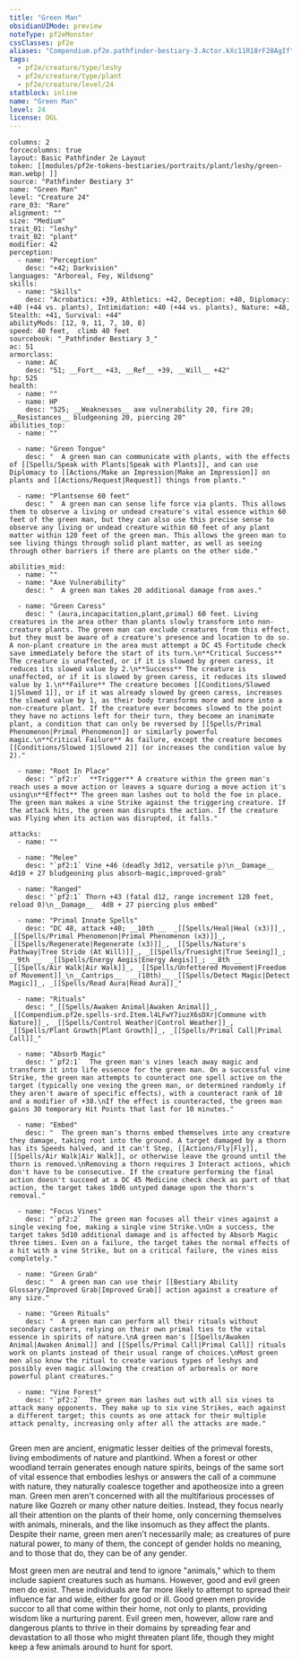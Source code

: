 ```yaml
---
title: "Green Man"
obsidianUIMode: preview
noteType: pf2eMonster
cssClasses: pf2e
aliases: "Compendium.pf2e.pathfinder-bestiary-3.Actor.kXc11R18rF28AgIf" 
tags:
  - pf2e/creature/type/leshy
  - pf2e/creature/type/plant
  - pf2e/creature/level/24
statblock: inline
name: "Green Man"
level: 24
license: OGL
---
```


```statblock
columns: 2
forcecolumns: true
layout: Basic Pathfinder 2e Layout
token: [[modules/pf2e-tokens-bestiaries/portraits/plant/leshy/green-man.webp| ]]
source: "Pathfinder Bestiary 3"
name: "Green Man"
level: "Creature 24"
rare_03: "Rare"
alignment: ""
size: "Medium"
trait_01: "leshy"
trait_02: "plant"
modifier: 42
perception:
  - name: "Perception"
    desc: "+42; Darkvision"
languages: "Arboreal, Fey, Wildsong"
skills:
  - name: "Skills"
    desc: "Acrobatics: +39, Athletics: +42, Deception: +40, Diplomacy: +40 (+44 vs. plants), Intimidation: +40 (+44 vs. plants), Nature: +48, Stealth: +41, Survival: +44"
abilityMods: [12, 9, 11, 7, 10, 8]
speed: 40 feet,  climb 40 feet
sourcebook: "_Pathfinder Bestiary 3_"
ac: 51
armorclass:
  - name: AC
    desc: "51; __Fort__ +43, __Ref__ +39, __Will__ +42"
hp: 525
health:
  - name: ""
  - name: HP
    desc: "525; __Weaknesses__ axe vulnerability 20, fire 20; __Resistances__ bludgeoning 20, piercing 20"
abilities_top:
  - name: ""

  - name: "Green Tongue"
    desc: "  A green man can communicate with plants, with the effects of [[Spells/Speak with Plants|Speak with Plants]], and can use Diplomacy to [[Actions/Make an Impression|Make an Impression]] on plants and [[Actions/Request|Request]] things from plants."

  - name: "Plantsense 60 feet"
    desc: "  A green man can sense life force via plants. This allows them to observe a living or undead creature's vital essence within 60 feet of the green man, but they can also use this precise sense to observe any living or undead creature within 60 feet of any plant matter within 120 feet of the green man. This allows the green man to see living things through solid plant matter, as well as seeing through other barriers if there are plants on the other side."

abilities_mid:
  - name: ""
  - name: "Axe Vulnerability"
    desc: "  A green man takes 20 additional damage from axes."

  - name: "Green Caress"
    desc: " (aura,incapacitation,plant,primal) 60 feet. Living creatures in the area other than plants slowly transform into non-creature plants. The green man can exclude creatures from this effect, but they must be aware of a creature's presence and location to do so. A non-plant creature in the area must attempt a DC 45 Fortitude check save immediately before the start of its turn.\n**Critical Success** The creature is unaffected, or if it is slowed by green caress, it reduces its slowed value by 2.\n**Success** The creature is unaffected, or if it is slowed by green caress, it reduces its slowed value by 1.\n**Failure** The creature becomes [[Conditions/Slowed 1|Slowed 1]], or if it was already slowed by green caress, increases the slowed value by 1, as their body transforms more and more into a non-creature plant. If the creature ever becomes slowed to the point they have no actions left for their turn, they become an inanimate plant, a condition that can only be reversed by [[Spells/Primal Phenomenon|Primal Phenomenon]] or similarly powerful magic.\n**Critical Failure** As failure, except the creature becomes [[Conditions/Slowed 1|Slowed 2]] (or increases the condition value by 2)."

  - name: "Root In Place"
    desc: "`pf2:r`  **Trigger** A creature within the green man's reach uses a move action or leaves a square during a move action it's using\n**Effect** The green man lashes out to hold the foe in place. The green man makes a vine Strike against the triggering creature. If the attack hits, the green man disrupts the action. If the creature was Flying when its action was disrupted, it falls."

attacks:
  - name: ""

  - name: "Melee"
    desc: "`pf2:1` Vine +46 (deadly 3d12, versatile p)\n__Damage__  4d10 + 27 bludgeoning plus absorb-magic,improved-grab"

  - name: "Ranged"
    desc: "`pf2:1` Thorn +43 (fatal d12, range increment 120 feet, reload 0)\n__Damage__  4d8 + 27 piercing plus embed"

  - name: "Primal Innate Spells"
    desc: "DC 48, attack +40; __10th __  _[[Spells/Heal|Heal (x3)]]_, _[[Spells/Primal Phenomenon|Primal Phenomenon (x3)]]_, _[[Spells/Regenerate|Regenerate (x3)]]_, _[[Spells/Nature's Pathway|Tree Stride (At Will)]]_, _[[Spells/Truesight|True Seeing]]_; __9th __  _[[Spells/Energy Aegis|Energy Aegis]]_; __8th __  _[[Spells/Air Walk|Air Walk]]_, _[[Spells/Unfettered Movement|Freedom of Movement]]_\n__Cantrips__  __(10th)__ _[[Spells/Detect Magic|Detect Magic]]_, _[[Spells/Read Aura|Read Aura]]_"

  - name: "Rituals"
    desc: "_[[Spells/Awaken Animal|Awaken Animal]]_, _[[Compendium.pf2e.spells-srd.Item.l4LFwY7iuzX6sDXr|Commune with Nature]]_, _[[Spells/Control Weather|Control Weather]]_, _[[Spells/Plant Growth|Plant Growth]]_, _[[Spells/Primal Call|Primal Call]]_"

  - name: "Absorb Magic"
    desc: "`pf2:1`  The green man's vines leach away magic and transform it into life essence for the green man. On a successful vine Strike, the green man attempts to counteract one spell active on the target (typically one vexing the green man, or determined randomly if they aren't aware of specific effects), with a counteract rank of 10 and a modifier of +38.\nIf the effect is counteracted, the green man gains 30 temporary Hit Points that last for 10 minutes."

  - name: "Embed"
    desc: "  The green man's thorns embed themselves into any creature they damage, taking root into the ground. A target damaged by a thorn has its Speeds halved, and it can't Step, [[Actions/Fly|Fly]], [[Spells/Air Walk|Air Walk]], or otherwise leave the ground until the thorn is removed.\nRemoving a thorn requires 3 Interact actions, which don't have to be consecutive. If the creature performing the final action doesn't succeed at a DC 45 Medicine check check as part of that action, the target takes 10d6 untyped damage upon the thorn's removal."

  - name: "Focus Vines"
    desc: "`pf2:2`  The green man focuses all their vines against a single vexing foe, making a single vine Strike.\nOn a success, the target takes 5d10 additional damage and is affected by Absorb Magic three times. Even on a failure, the target takes the normal effects of a hit with a vine Strike, but on a critical failure, the vines miss completely."

  - name: "Green Grab"
    desc: "  A green man can use their [[Bestiary Ability Glossary/Improved Grab|Improved Grab]] action against a creature of any size."

  - name: "Green Rituals"
    desc: "  A green man can perform all their rituals without secondary casters, relying on their own primal ties to the vital essence in spirits of nature.\nA green man's [[Spells/Awaken Animal|Awaken Animal]] and [[Spells/Primal Call|Primal Call]] rituals work on plants instead of their usual range of choices.\nMost green men also know the ritual to create various types of leshys and possibly even magic allowing the creation of arboreals or more powerful plant creatures."

  - name: "Vine Forest"
    desc: "`pf2:2`  The green man lashes out with all six vines to attack many opponents. They make up to six vine Strikes, each against a different target; this counts as one attack for their multiple attack penalty, increasing only after all the attacks are made."
 
```



Green men are ancient, enigmatic lesser deities of the primeval forests, living embodiments of nature and plantkind. When a forest or other woodland terrain generates enough nature spirits, beings of the same sort of vital essence that embodies leshys or answers the call of a commune with nature, they naturally coalesce together and apotheosize into a green man. Green men aren't concerned with all the multifarious processes of nature like Gozreh or many other nature deities. Instead, they focus nearly all their attention on the plants of their home, only concerning themselves with animals, minerals, and the like insomuch as they affect the plants. Despite their name, green men aren't necessarily male; as creatures of pure natural power, to many of them, the concept of gender holds no meaning, and to those that do, they can be of any gender.

Most green men are neutral and tend to ignore "animals," which to them include sapient creatures such as humans. However, good and evil green men do exist. These individuals are far more likely to attempt to spread their influence far and wide, either for good or ill. Good green men provide succor to all that come within their home, not only to plants, providing wisdom like a nurturing parent. Evil green men, however, allow rare and dangerous plants to thrive in their domains by spreading fear and devastation to all those who might threaten plant life, though they might keep a few animals around to hunt for sport.
